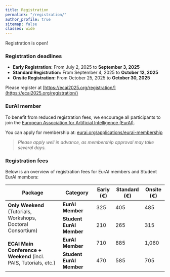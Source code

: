 ```yaml
---
title: Registration
permalink: "/registration/"
author_profile: true
sitemap: false
classes: wide
---
```


Registration is open!

### Registration deadlines
- **Early Registration:** From July 2, 2025 to **September 3, 2025**
- **Standard Registration:** From September 4, 2025 to **October 12, 2025**
- **Onsite Registration:** From October 25, 2025 to **October 30, 2025**

Please register at [https://ecai2025.org/registration/](https://ecai2025.org/registration/)

### EurAI member

To benefit from reduced registration fees, we encourage all participants to join the [European Association for Artificial Intelligence (EurAI)](https://eurai.org/members).

You can apply for membership at: [eurai.org/applications/eurai-membership](https://eurai.org/applications/eurai-membership)

> _Please apply well in advance, as membership approval may take several days._

### Registration fees

Below is an overview of registration fees for EurAI members and Student EurAI members:

<table>
  <thead>
    <tr>
      <th>Package</th>
      <th>Category</th>
      <th>Early (€)</th>
      <th>Standard (€)</th>
      <th>Onsite (€)</th>
    </tr>
  </thead>
  <tbody>
    <tr>
      <td rowspan="2"><b>Only Weekend</b> (Tutorials, Workshops, Doctoral Consortium)</td>
      <td><b>EurAI Member</b></td>
      <td>325</td>
      <td>405</td>
      <td>485</td>
    </tr>
    <tr>
      <td><b>Student EurAI Member</b></td>
      <td>210</td>
      <td>265</td>
      <td>315</td>
    </tr>
    <tr>
      <td rowspan="2"><b>ECAI Main Conference + Weekend</b> (incl. PAIS, Tutorials, etc.)</td>
      <td><b>EurAI Member</b></td>
      <td>710</td>
      <td>885</td>
      <td>1,060</td>
    </tr>
    <tr>
      <td><b>Student EurAI Member</b></td>
      <td>470</td>
      <td>585</td>
      <td>705</td>
    </tr>
  </tbody>
</table>
<!--
> **Note:** All registered ConfWS participants are cordially invited to attend the *Gala Dinner* on the evening of **Saturday, October 25, 2025**.
> The dinner is offered free of charge by the organizers.
-->
